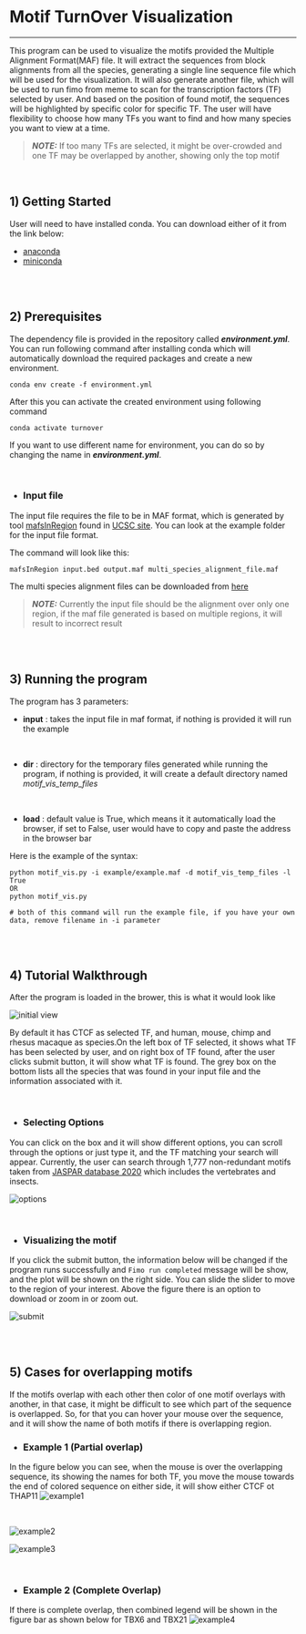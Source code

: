 # Motif TurnOver Visualization

------
This program can be used to visualize the motifs provided the Multiple Alignment Format(MAF) file. It will extract the sequences from block alignments from all the species, generating a single line sequence file which will be used for the visualization. It will also generate another file, which will be used to run fimo from meme to scan for the transcription factors (TF) selected by user. And based on the position of found motif, the sequences will be highlighted by specific color for specific TF. The user will have flexibility to choose how many TFs you want to find and how many species you want to view at a time.

> **_NOTE:_** If too many TFs are selected, it might be over-crowded and one TF may be overlapped by another, showing only the top motif

<br/>

## 1) Getting Started

User will need to have installed conda. You can download either of it from the link below:
- [anaconda](https://www.anaconda.com/distribution/)
- [miniconda](https://docs.conda.io/en/latest/miniconda.html)

<br/>

<br/>

## 2) Prerequisites
The dependency file is provided in the repository called ***environment.yml***. You can run following command after installing conda which will automatically download the required packages and create a new environment.

`conda env create -f environment.yml`

After this you can activate the created environment using following command

`conda activate turnover`

If you want to use different name for environment, you can do so by changing the name in ***environment.yml***.

<br/>

- ### Input file

The input file requires the file to be in MAF format, which is generated by tool [mafsInRegion](http://hgdownload.cse.ucsc.edu/admin/exe/linux.x86_64/mafsInRegion) found in [UCSC site](http://hgdownload.cse.ucsc.edu/admin/exe/linux.x86_64/). You can look at the example folder for the input file format.

The command will look like this:

`mafsInRegion input.bed output.maf multi_species_alignment_file.maf`

The multi species alignment files can be downloaded from [here](http://hgdownload.cse.ucsc.edu/goldenpath/hg19/multiz46way/maf/)

> **_NOTE:_** Currently the input file should be the alignment over only one region, if the maf file generated is based on multiple regions, it will result to incorrect result

<br/>

<br/>

## 3) Running the program

The program has 3 parameters:
- **input** : takes the input file in maf format, if nothing is provided it will run the example 
<br/>

- **dir**  : directory for the temporary files generated while running the program, if nothing is provided, it will create a default directory named *motif_vis_temp_files*
<br/>

- **load**  : default value is True, which means it it automatically load the browser, if set to False, user would have to copy and paste the address in the browser bar

Here is the example of the syntax:

```
python motif_vis.py -i example/example.maf -d motif_vis_temp_files -l True
OR
python motif_vis.py

# both of this command will run the example file, if you have your own data, remove filename in -i parameter
```

<br/>

<br/>

## 4) Tutorial Walkthrough

After the program is loaded in the brower, this is what it would look like

![initial view](data/images/initial_view.png)

By default it has CTCF as selected TF, and human, mouse, chimp and rhesus macaque as species.On the left box of TF selected, it shows what TF has been selected by user, and on right box of TF found, after the user clicks submit button, it will show what TF is found. The grey box on the bottom lists all the species that was found in your input file and the information associated with it.

<br/>

- ### Selecting Options
You can click on the box and it will show different options, you can scroll through the options or just type it, and the TF matching your search will appear. Currently, the user can search through 1,777 non-redundant motifs taken from [JASPAR database 2020](http://jaspar.genereg.net/downloads/) which includes the vertebrates and insects.

![options](data/images/options.png)

<br/>

- ### Visualizing the motif
If you click the submit button, the information below will be changed if the program runs successfully and `Fimo run completed` message will be show, and the plot will be shown on the right side. You can slide the slider to move to the region of your interest. Above the figure there is an option to download or zoom in or zoom out.

![submit](data/images/submit.png)

<br/>


<br/>

## 5) Cases for overlapping motifs

If the motifs overlap with each other then color of one motif overlays with another, in that case, it might be difficult to see which part of the sequence is overlapped. So, for that you can hover your mouse over the sequence, and it will show the name of both motifs if there is overlapping region.
- ### Example 1 (Partial overlap)
In the figure below you can see, when the mouse is over the overlapping sequence, its showing the names for both TF, you move the mouse towards the end of colored sequence on either side, it will show either CTCF ot THAP11
![example1](data/images/example1.png)

<br/>

![example2](data/images/example2.png)
<br/>

![example3](data/images/example3.png)
<br/>

<br/>


- ### Example 2 (Complete Overlap)
If there is complete overlap, then combined legend will be shown in the figure bar as shown below for TBX6 and TBX21
![example4](data/images/example4.png)
